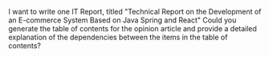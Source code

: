 I want to write one IT Report, titled "Technical Report on the Development of an E-commerce System Based on Java Spring and React" Could you generate the table of contents for the opinion article and provide a detailed explanation of the dependencies between the items in the table of contents?